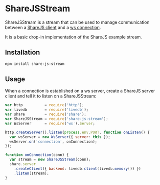 # ShareJSStream

ShareJSStream is a stream that can be used to manage communication between a
[ShareJS client][sharejs-client] and a [ws connection][ws-conn].

It is a basic drop-in implementation of the ShareJS example stream.

## Installation

```sh
npm install share-js-stream
```

## Usage

When a connection is established on a ws server, create a ShareJS server client
and tell it to listen on a ShareJSStream:

```javascript
var http          = require('http');
var livedb        = require('livedb');
var share         = require('share');
var ShareJSStream = require('share-js-stream');
var WsServer      = require('ws').Server;

http.createServer().listen(process.env.PORT, function onListen() {
  var wsServer = new WsServer({ server: this });
  wsServer.on('connection', onConnection);
});

function onConnection(conn) {
  var stream = new ShareJSStream(conn);
  share.server
    .createClient({ backend: livedb.client(livedb.memory()) })
    .listen(stream);
}
```

[sharejs-client]: https://github.com/share/ShareJS
[ws-conn]: https://github.com/einaros/ws/blob/master/doc/ws.md#class-wswebsocket
